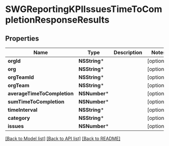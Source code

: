 # SWGReportingKPIIssuesTimeToCompletionResponseResults

## Properties
Name | Type | Description | Notes
------------ | ------------- | ------------- | -------------
**orgId** | **NSString*** |  | [optional] 
**org** | **NSString*** |  | [optional] 
**orgTeamId** | **NSString*** |  | [optional] 
**orgTeam** | **NSString*** |  | [optional] 
**averageTimeToCompletion** | **NSNumber*** |  | [optional] 
**sumTimeToCompletion** | **NSNumber*** |  | [optional] 
**timeInterval** | **NSString*** |  | [optional] 
**category** | **NSString*** |  | [optional] 
**issues** | **NSNumber*** |  | [optional] 

[[Back to Model list]](../README.md#documentation-for-models) [[Back to API list]](../README.md#documentation-for-api-endpoints) [[Back to README]](../README.md)


